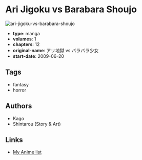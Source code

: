 # Ari Jigoku vs Barabara Shoujo

![ari-jigoku-vs-barabara-shoujo](https://cdn.myanimelist.net/images/manga/2/89581.jpg)

-   **type**: manga
-   **volumes**: 1
-   **chapters**: 12
-   **original-name**: アリ地獄 vs バラバラ少女
-   **start-date**: 2009-06-20

## Tags

-   fantasy
-   horror

## Authors

-   Kago
-   Shintarou (Story & Art)

## Links

-   [My Anime list](https://myanimelist.net/manga/50721/Ari_Jigoku_vs_Barabara_Shoujo)
